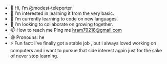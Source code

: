 - 👋 Hi, I’m @modest-teleporter
- 👀 I’m interested in learning it from the very basic.
- 🌱 I’m currently learning to code on new languages.
- 💞️ I’m looking to collaborate on growing together.
- 📫 How to reach me Ping me hram79218@gmail.com
- 😄 Pronouns: he
- ⚡ Fun fact: I've finally got a stable job , but i always loved working on computers and i want to pursue that side interest again just for the sake of never stop learning.

<!---
modest-teleporter/modest-teleporter is a ✨ special ✨ repository because its `README.md` (this file) appears on your GitHub profile.
You can click the Preview link to take a look at your changes.
--->
